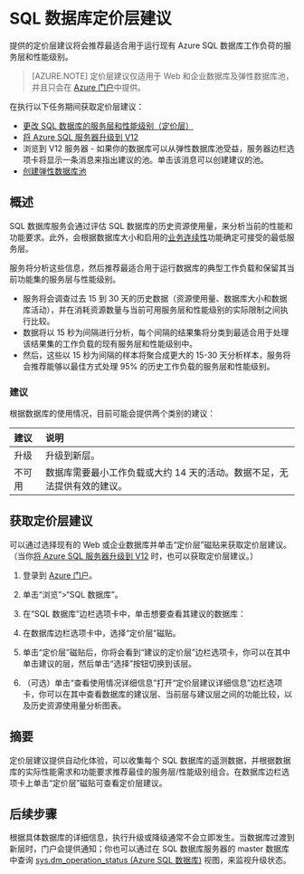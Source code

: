 <properties 
   pageTitle="Azure SQL 数据库的定价层建议" 
   description="在 Azure 门户中更改定价层时，提供的定价层建议将会推荐最适合用于运行现有 Azure SQL 数据库负载的层。定价层描述 SQL 数据库的服务层和性能级别。" 
   services="sql-database" 
   documentationCenter="" 
   authors="stevestein" 
   manager="jeffreyg" 
   editor="monicar"/>

<tags
   ms.service="sql-database"
   ms.date="12/01/2015"
   wacn.date="01/29/2016"/>

# SQL 数据库定价层建议

 提供的定价层建议将会推荐最适合用于运行现有 Azure SQL 数据库工作负荷的服务层和性能级别。

> [AZURE.NOTE] 定价层建议仅适用于 Web 和企业数据库及弹性数据库池，并且只会在 [Azure 门户](https://manage.windowsazure.cn)中提供。


在执行以下任务期间获取定价层建议：

- [更改 SQL 数据库的服务层和性能级别（定价层）](/documentation/articles/sql-database-scale-up)
- [将 Azure SQL 服务器升级到 V12](/documentation/articles/sql-database-v12-upgrade)
- 浏览到 V12 服务器 - 如果你的数据库可以从弹性数据库池受益，服务器边栏选项卡将显示一条消息来指出建议的池。单击该消息可以创建建议的池。
- [创建弹性数据库池](/documentation/articles/sql-database-elastic-pool/#elastic-database-pool-pricing-tier-recommendations)





## 概述

SQL 数据库服务会通过评估 SQL 数据库的历史资源使用量，来分析当前的性能和功能要求。此外，会根据数据库大小和启用的[业务连续性](/documentation/articles/sql-database-business-continuity)功能确定可接受的最低服务层。

服务将分析这些信息，然后推荐最适合用于运行数据库的典型工作负载和保留其当前功能集的服务层与性能级别。

- 服务将会调查过去 15 到 30 天的历史数据（资源使用量、数据库大小和数据库活动），并在消耗资源数量与当前可用服务层和性能级别的实际限制之间执行比较。
- 数据将以 15 秒为间隔进行分析，每个间隔的结果集将分类到最适合用于处理该结果集的工作负载的现有服务层和性能级别中。
- 然后，这些以 15 秒为间隔的样本将聚合成更大的 15-30 天分析样本，服务将会推荐能够以最佳方式处理 95% 的历史工作负载的服务层和性能级别。

### 建议

根据数据库的使用情况，目前可能会提供两个类别的建议：


| 建议 | 说明 |
| :--- | :--- |
| 升级 | 升级到新层。 |
| 不可用 | 数据库需要最小工作负载或大约 14 天的活动。数据不足，无法提供有效的建议。 |

## 获取定价层建议

可以通过选择现有的 Web 或企业数据库并单击“定价层”磁贴来获取定价层建议。（当你[将 Azure SQL 服务器升级到 V12](/documentation/articles/sql-database-v12-upgrade) 时，也可以获取定价层建议。）

1. 登录到 [Azure 门户](https://manage.windowsazure.cn)。
2. 单击“浏览”>“SQL 数据库”。
4. 在“SQL 数据库”边栏选项卡中，单击想要查看其建议的数据库：



5. 在数据库边栏选项卡中，选择“定价层”磁贴。




7. 单击“定价层”磁贴后，你将会看到“建议的定价层”边栏选项卡，你可以在其中单击建议的层，然后单击“选择”按钮切换到该层。



8. （可选）单击“查看使用情况详细信息”打开“定价层建议详细信息”边栏选项卡，你可以在其中查看数据库的建议层、当前层与建议层之间的功能比较，以及历史资源使用量分析图表。





## 摘要

定价层建议提供自动化体验，可以收集每个 SQL 数据库的遥测数据，并根据数据库的实际性能需求和功能要求推荐最佳的服务层/性能级别组合。在数据库边栏选项卡上单击“定价层”磁贴可查看定价层建议。



## 后续步骤

根据具体数据库的详细信息，执行升级或降级通常不会立即发生。当数据库过渡到新层时，门户会提供通知；你也可以通过在 SQL 数据库服务器的 master 数据库中查询 [sys.dm\_operation\_status (Azure SQL 数据库)](https://msdn.microsoft.com/zh-cn/library/dn270022.aspx) 视图，来监视升级状态。


<!--Image references-->
[1]: ./media/sql-database-service-tier-advisor/select-database.png
[2]: ./media/sql-database-service-tier-advisor/pricing-tier.png
[3]: ./media/sql-database-service-tier-advisor/preview-sign-up.png
[4]: ./media/sql-database-service-tier-advisor/choose-pricing-tier.png
[5]: ./media/sql-database-service-tier-advisor/usage-details.png


 

<!---HONumber=Mooncake_0118_2016-->
